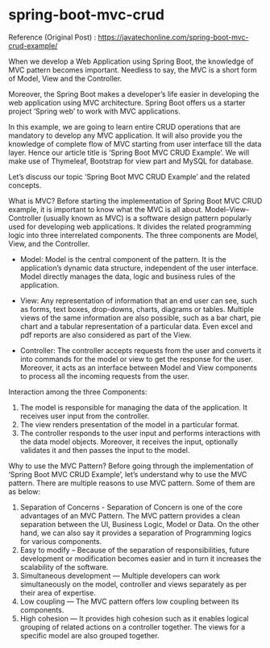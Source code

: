 # spring-boot-mvc-crud
Reference (Original Post) : https://javatechonline.com/spring-boot-mvc-crud-example/

When we develop a Web Application using Spring Boot, the knowledge of MVC pattern becomes important. 
Needless to say, the MVC is a short form of Model, View and the Controller.

Moreover, the Spring Boot makes a developer’s life easier in developing the web application using MVC architecture. 
Spring Boot offers us a starter project ‘Spring web’ to work with MVC applications.

In this example, we are going to learn entire CRUD operations that are mandatory to develop any MVC application. 
It will also provide you the knowledge of complete flow of MVC starting from user interface till the data layer. 
Hence our article title is ‘Spring Boot MVC CRUD Example’.
We will make use of Thymeleaf, Bootstrap for view part and MySQL for database.

Let’s discuss our topic ‘Spring Boot MVC CRUD Example’ and the related concepts.


What is MVC? 
  Before starting the implementation of Spring Boot MVC CRUD example, it is important to know what the MVC is all about.
  Model–View–Controller (usually known as MVC) is a software design pattern popularly used for developing web applications. 
  It divides the related programming logic into three interrelated components. 
  The three components are Model, View, and the Controller.

* Model: Model is the central component of the pattern. It is the application’s dynamic data structure, independent of the user interface. 
  Model directly manages the data, logic and business rules of the application.
  
* View:
  Any representation of information that an end user can see, such as forms, text boxes, drop-downs, charts, diagrams or tables. 
  Multiple views of the same information are also possible, such as a bar chart, pie chart and a tabular representation of a particular data. 
  Even excel and pdf reports are also considered as part of the View.

* Controller: 
  The controller accepts requests from the user and converts it into commands for the model or view to get the response for the user. 
  Moreover, it acts as an interface between Model and View components to process all the incoming requests from the user.
  
  
Interaction among the three Components: 
  1) The model is responsible for managing the data of the application. It receives user input from the controller.
  2) The view renders presentation of the model in a particular format.
  3) The controller responds to the user input and performs interactions with the data model objects. Moreover, it receives the input, optionally validates it and then passes the input to the model.
     
Why to use the MVC Pattern?
  Before going through the implementation of ‘Spring Boot MVC CRUD Example’, let’s understand why to use the MVC pattern. 
  There are multiple reasons to use MVC pattern. Some of them are as below:
  
  1) Separation of Concerns - Separation of Concern is one of the core advantages of an MVC Pattern. The MVC pattern provides a clean separation between the UI, Business Logic, Model or Data. On the other hand, we can also say it provides a separation of Programming logics for various components.
  2) Easy to modify – Because of the separation of responsibilities, future development or modification becomes easier and in turn it increases the scalability of the software.
  3) Simultaneous development — Multiple developers can work simultaneously on the model, controller and views separately as per their area of expertise.
  4) Low coupling — The MVC pattern offers low coupling between its components.
  5) High cohesion — It provides high cohesion such as it enables logical grouping of related actions on a controller together. The views for a specific model are also grouped together.
     
     
